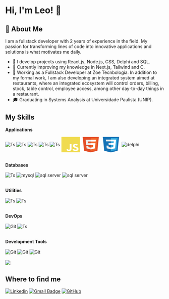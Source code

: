# Hi, I'm Leo! 👋

## 🚀 About Me
I am a fullstack developer with 2 years of experience in the field. My passion for transforming lines of code into innovative applications and solutions is what motivates me daily.

- 🌱 I develop projects using React.js, Node.js, CSS, Delphi and SQL.
- 🤔 Currently improving my knowledge in Next.js, Tailwind and C.
- 💼 Working as a Fullstack Developer at Zoe Tecnbologia. In addition to my formal work, I am also developing an integrated system aimed at restaurants, where an integrated ecosystem will control orders, billing, stock, table control, employee access, among other day-to-day things in a restaurant.
- 🎓 Graduating in Systems Analysis at Universidade Paulista (UNIP).


## My Skills

**Applications**
<div>
   <img align="center" alt="Ts" height="50" width="60" src="https://cdn.jsdelivr.net/gh/devicons/devicon/icons/react/react-original.svg" />        
   <img align="center" alt="Ts" height="50" width="60" src="https://cdn.jsdelivr.net/gh/devicons/devicon@latest/icons/nodejs/nodejs-original-wordmark.svg" />            
   <img align="center" alt="Ts" height="50" width="60" src="https://cdn.jsdelivr.net/gh/devicons/devicon@latest/icons/nextjs/nextjs-original.svg" />                
   <img align="center" alt="Ts" height="50" width="60" src="https://cdn.jsdelivr.net/gh/devicons/devicon@latest/icons/tailwindcss/tailwindcss-original.svg" />    
   <img align="center" alt="Ts" height="50" width="60" src="https://cdn.jsdelivr.net/gh/devicons/devicon@latest/icons/c/c-original.svg" />                     
   <img align="center" alt="Js" height="50" width="60" src="https://raw.githubusercontent.com/devicons/devicon/master/icons/javascript/javascript-plain.svg"/>
   <img align="center" alt="HTML" height="50" width="60" src="https://raw.githubusercontent.com/devicons/devicon/master/icons/html5/html5-original.svg">
   <img align="center" alt="CSS" height="50" width="60" src="https://raw.githubusercontent.com/devicons/devicon/master/icons/css3/css3-original.svg">   
   <img align="center" alt="delphi" height="50" width="60" src="https://img.icons8.com/color/512/delphi-ide.png"/>     
</div>
<br>

**Databases**
<div>
   <img align="center" alt="Ts" height="50" width="60" src="https://cdn.jsdelivr.net/gh/devicons/devicon@latest/icons/amazonwebservices/amazonwebservices-plain-wordmark.svg" />  
   <img align="center" alt="mysql" height="50" width="60" src="https://cdn.jsdelivr.net/gh/devicons/devicon/icons/mysql/mysql-original.svg" />
   <img align="center" alt="sql server" height="50" width="60" src="https://img.icons8.com/color/480/microsoft-sql-server.png" />
   <img align="center" alt="sql server" height="50" width="60" src="https://cdn.jsdelivr.net/gh/devicons/devicon@latest/icons/postgresql/postgresql-original.svg" />
</div>
<br>

**Utilities**
<div>
   <img align="center" alt="Ts" height="50" width="60" src="https://cdn.jsdelivr.net/gh/devicons/devicon@latest/icons/insomnia/insomnia-original.svg" />
   <img align="center" alt="Ts" height="50" width="60" src="https://cdn.jsdelivr.net/gh/devicons/devicon@latest/icons/postman/postman-original.svg" />          
</div>
<br>

**DevOps**
<div>
   <img align="center" alt="Git" height="50" width="60" src="https://cdn.jsdelivr.net/gh/devicons/devicon/icons/git/git-original.svg" />
   <img align="center" alt="Ts" height="50" width="60" src="https://cdn.jsdelivr.net/gh/devicons/devicon@latest/icons/npm/npm-original-wordmark.svg" />
</div>
<br>

**Development Tools**
<div>
   <img align="center" alt="Git" height="50" width="60" src="https://cdn.jsdelivr.net/gh/devicons/devicon@latest/icons/vscode/vscode-original.svg" />
   <img align="center" alt="Git" height="50" width="60" src="https://cdn.jsdelivr.net/gh/devicons/devicon@latest/icons/trello/trello-original.svg" />
   <img align="center" alt="Git" height="50" width="60" src="https://cdn.jsdelivr.net/gh/devicons/devicon@latest/icons/figma/figma-original.svg" />
</div>
<br/>

<a href="https://github.com/leonfritas">
  <img height="180em" src="https://github-readme-stats.vercel.app/api?username=leonfritas&theme=dracula&show_icons=true" />
</a>

## Where to find me

[![Linkedin](https://img.shields.io/badge/-leonfritas-blue?style=flat-square&logo=Linkedin&logoColor=white&link=www.linkedin.com/in/leonardo-ribeiro-298a89242/)](https://www.linkedin.com/in/leonardo-ribeiro-298a89242/)
[![Gmail Badge](https://img.shields.io/badge/-leonardo.fullstack.developer@gmail.com-006bed?style=flat-square&logo=Gmail&logoColor=white&link=mailto:leonardo.fullstack.developer@gmail.com)](mailto:leonardo.fullstack.developer@gmail.com)
[![GitHub](https://img.shields.io/github/followers/leonfritas?label=follow&style=social)](https://github.com/leonfritas)

  <br/>
  <br/>
  

